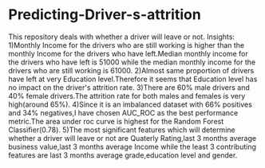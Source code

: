 # Predicting-Driver-s-attrition
This repository deals with whether a driver will leave or not.
Insights:
1)Monthly Income for the drivers who are still working is higher than the monthly Income for the drivers who have left.Median monthly income for the drivers who have left is 51000 while the median monthly income for the drivers who are still working is 61000.
2)Almost same proportion of drivers have left at very Education level.Therefore it seems that Education level has no impact on the driver's attrition rate.
3)There are 60% male drivers and 40% female drivers.The attrition rate for both males and females is very high(around 65%).
4)Since it is an imbalanced dataset with 66% positives and 34% negatives,I have chosen AUC_ROC as the best performance metric.The area under roc curve is highest for the Random Forest Classifier(0.78).
5)The most significant features which will determine whether a driver will leave or not are Quaterly Rating,last 3 months average  business value,last 3 months average Income while the least 3 contributing features are last 3 months average grade,education level and gender.
